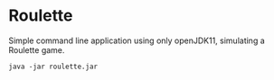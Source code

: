 # Roulette

Simple command line application using only openJDK11, simulating a Roulette game.

```shell script
java -jar roulette.jar
```